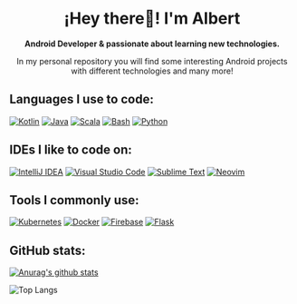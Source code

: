 <p align="center" width="300">
   <h1 align="center">¡Hey there👋! I'm Albert</h1>
</p>
<p align="center"><strong>Android Developer & passionate about learning new technologies.</strong></p>
<p align="center">In my personal repository you will find some interesting Android projects with different technologies and many more!</strong></p>


<h2 align="left">Languages I use to code:</h2>

[![Kotlin](https://img.shields.io/badge/Kotlin-%237F52FF.svg?style=for-the-badge&logo=kotlin&logoColor=white&labelColor=101010)]()
[![Java](https://img.shields.io/badge/Java-%23ED8B00.svg?style=for-the-badge&logo=openjdk&logoColor=white&labelColor=101010)]()
[![Scala](https://img.shields.io/badge/Scala-%23DC322F.svg?style=for-the-badge&logo=scala&logoColor=white&labelColor=101010)]()
[![Bash](https://img.shields.io/badge/Bash-4EAA25?style=for-the-badge&logo=gnubash&logoColor=fff&labelColor=101010)]()
[![Python](https://img.shields.io/badge/Python-yellow?style=for-the-badge&logo=python&logoColor=white&labelColor=101010)]()

<h2 align="left">IDEs I like to code on:</h2>

[![IntelliJ IDEA](https://img.shields.io/badge/IntelliJIDEA-000000.svg?style=for-the-badge&logo=intellij-idea&logoColor=white&labelColor=101010)]()
[![Visual Studio Code](https://custom-icon-badges.demolab.com/badge/Visual%20Studio%20Code-0078d7.svg?style=for-the-badge&logo=vsc&logoColor=white&labelColor=101010)]()
[![Sublime Text](https://img.shields.io/badge/Sublime%20Text-%23575757.svg?style=for-the-badge&logo=sublime-text&logoColor=important&labelColor=101010)]()
[![Neovim](https://img.shields.io/badge/Neovim-57A143?style=for-the-badge&logo=neovim&logoColor=fff&labelColor=101010)]()

<h2 align="left">Tools I commonly use:</h2>

[![Kubernetes](https://img.shields.io/badge/Kubernetes-326CE5?style=for-the-badge&logo=kubernetes&logoColor=fff&labelColor=101010)]()
[![Docker](https://img.shields.io/badge/Docker-2496ED?style=for-the-badge&logo=docker&logoColor=fff&labelColor=101010)]()
[![Firebase](https://img.shields.io/badge/Firebase-039BE5?style=for-the-badge&logo=Firebase&logoColor=white&labelColor=101010)]()
[![Flask](https://img.shields.io/badge/Flask-000?style=for-the-badge&logo=flask&logoColor=fff&labelColor=101010)]()


## GitHub stats:

[![Anurag's github stats](https://github-readme-stats.vercel.app/api?username=AlbertJQarK&show_icons=true&theme=dark)](https://github.com/AlbertJQarK/github-readme-stats)

![Top Langs](https://github-readme-stats.vercel.app/api/top-langs/?username=AlbertJQarK&show_icons=true&theme=dark)
